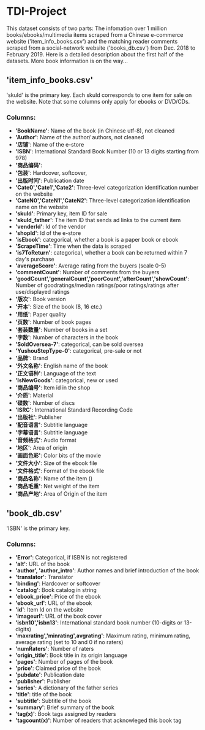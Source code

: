 # TDI-Project
This dataset consists of two parts: The infomation over 1 million books/ebooks/multimedia items scraped from a Chinese e-commerce website ('item_info_books.csv') and the matching reader comments scraped from a social-network website ('books_db.csv') from Dec. 2018 to February 2019. Here is a detailed description about the first half of the datasets. More book information is on the way...

## 'item_info_books.csv'
'skuId' is the primary key. Each skuId corresponds to one item for sale on the website. Note that some columns only apply for ebooks or DVD/CDs.
### Columns: 
 - **'BookName'**: Name of the book (in Chinese utf-8), not cleaned
 - **'Author'**: Name of the author/ authors, not cleaned
 - **'店铺'**: Name of the e-store
 - **'ISBN'**: International Standard Book Number (10 or 13 digits starting from 978)
 - **'商品编码'**:
 - **'包装'**: Hardcover, softcover,
 - **'出版时间'**: Publication date
 - **'Cate0','Cate1','Cate2'**: Three-level categorization identification number on the website
 - **'CateN0','CateN1','CateN2'**: Three-level categorization identification name on the website
 - **'skuId'**: Primary key, item ID for sale
 - **'skuId_father'**: The item ID that sends ad links to the current item
 - **'venderId'**: Id of the vendor
 - **'shopId'**: Id of the e-store
 - **'isEbook'**: categorical, whether a book is a paper book or ebook
 - **'ScrapeTime'**: Time when the data is scraped
 - **'is7ToReturn'**: categorical, whether a book can be returned within 7 day's purchase
 - **'averageScore'**: Average rating from the buyers (scale 0-5)
 - **'commentCount'**: Number of comments from the buyers
 - **'goodCount','generalCount','poorCount','afterCount','showCount'**:
                     Number of goodratings/median ratings/poor ratings/ratings after use/displayed ratings
 - **'版次'**: Book version
 - **'开本'**: Size of the book (8, 16 etc.)
 - **'用纸'**: Paper quality
 - **'页数'**: Number of book pages
 - **'套装数量'**: Number of books in a set
 - **'字数'**: Number of characters in the book
 - **'SoldOversea-7'**: categorical, can be sold oversea
 - **'YushouStepType-0'**: categorical, pre-sale or not
 - **'品牌'**: Brand
 - **'外文名称'**: English name of the book
 - **'正文语种'**: Language of the text
 - **'IsNewGoods'**: categorical, new or used
 - **'商品编号'**: Item id in the shop
 - **'介质'**: Material
 - **'碟数'**: Number of discs
 - **'ISRC'**: International Standard Recording Code
 - **'出版社'**: Publisher
 - **'配音语言'**: Subtitle language
 - **'字幕语言'**: Subtitle language
 - **'音频格式'**: Audio format
 - **'地区'**: Area of origin
 - **'画面色彩'**: Color bits of the movie
 - **'文件大小'**: Size of the ebook file
 - **'文件格式'**: Format of the ebook file
 - **'商品名称'**: Name of the item ()
 - **'商品毛重'**: Net weight of the item
 - **'商品产地'**: Area of Origin of the item
 
 ## 'book_db.csv'
 'ISBN' is the primary key.
 ### Columns:
 - **'Error'**: Categorical, if ISBN is not registered
 - **'alt'**: URL of the book
 - **'author', 'author_intro'**: Author names and brief introduction of the book
 - **'translator'**: Translator
 - **'binding'**: Hardcover or softcover
 - **'catalog'**: Book catalog in string
 - **'ebook_price'**: Price of the ebook
 - **'ebook_url'**: URL of the ebook
 - **'id'**: Item Id on the website
 - **'imageurl'**: URL of the book cover
 - **'isbn10','isbn13'**: International standard book number (10-digits or 13-digits)
 - **'maxrating','minrating',avgrating'**: Maximum rating, minimum rating, average rating (set to 10 and 0 if no raters)
 - **'numRaters'**: Number of raters
 - **'origin_title'**: Book title in its origin language
 - **'pages'**: Number of pages of the book
 - **'price'**: Claimed price of the book
 - **'pubdate'**: Publication date
 - **'publisher'**: Publisher
 - **'series'**: A dictionary of the father series
 - **'title'**: title of the book
 - **'subtitle'**: Subtitle of the book
 - **'summary'**: Brief summary of the book
 - **'tag(x)'**: Book tags assigned by readers
 - **'tagcount(x)'**: Number of readers that acknowleged this book tag
 

